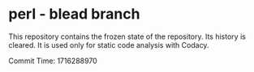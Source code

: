 # perl - blead branch

This repository contains the frozen state of the repository.
Its history is cleared. It is used only for static code
analysis with Codacy.

Commit Time: 1716288970